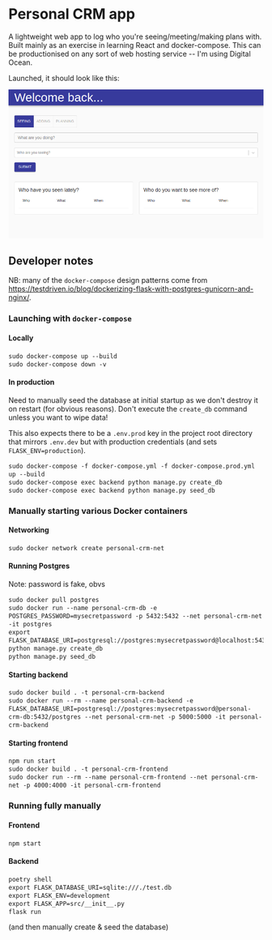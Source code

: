 # Personal CRM app

A lightweight web app to log who you're seeing/meeting/making plans with. Built mainly as an exercise in learning React and docker-compose. This can be productionised on any sort of web hosting service -- I'm using Digital Ocean.

Launched, it should look like this:

![App Interface](interface.png)

## Developer notes

NB: many of the `docker-compose` design patterns come from https://testdriven.io/blog/dockerizing-flask-with-postgres-gunicorn-and-nginx/.

### Launching with `docker-compose`

#### Locally

```shell
sudo docker-compose up --build
sudo docker-compose down -v
```

#### In production

Need to manually seed the database at initial startup as we don't destroy it on restart (for obvious reasons). Don't execute the `create_db` command unless you want to wipe data!

This also expects there to be a `.env.prod` key in the project root directory that mirrors `.env.dev` but with production credentials (and sets `FLASK_ENV=production`).

```shell
sudo docker-compose -f docker-compose.yml -f docker-compose.prod.yml up --build
sudo docker-compose exec backend python manage.py create_db
sudo docker-compose exec backend python manage.py seed_db
```

### Manually starting various Docker containers

#### Networking

```shell
sudo docker network create personal-crm-net
```

#### Running Postgres

Note: password is fake, obvs

```shell
sudo docker pull postgres
sudo docker run --name personal-crm-db -e POSTGRES_PASSWORD=mysecretpassword -p 5432:5432 --net personal-crm-net -it postgres
export FLASK_DATABASE_URI=postgresql://postgres:mysecretpassword@localhost:5432/postgres
python manage.py create_db
python manage.py seed_db
```

#### Starting backend

```shell
sudo docker build . -t personal-crm-backend
sudo docker run --rm --name personal-crm-backend -e FLASK_DATABASE_URI=postgresql://postgres:mysecretpassword@personal-crm-db:5432/postgres --net personal-crm-net -p 5000:5000 -it personal-crm-backend
```

#### Starting frontend

```shell
npm run start
sudo docker build . -t personal-crm-frontend
sudo docker run --rm --name personal-crm-frontend --net personal-crm-net -p 4000:4000 -it personal-crm-frontend
```

### Running fully manually

#### Frontend

```shell
npm start
```

#### Backend

```shell
poetry shell
export FLASK_DATABASE_URI=sqlite:///./test.db
export FLASK_ENV=development
export FLASK_APP=src/__init__.py
flask run
```

(and then manually create & seed the database)
